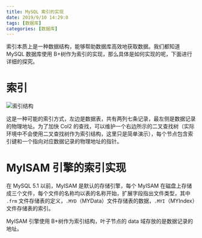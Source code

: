 ```yaml
---
title: MySQL 索引的实现
date: 2019/9/10 14:29:0
tags: [数据库]
categories: [数据库]
---
```

索引本质上是一种数据结构，能够帮助数据库高效地获取数据。我们都知道 MySQL 数据库使用 B+树作为索引的实现，那么具体是如何实现的呢，下面进行详细的探究。

<!--more-->

# 索引
![索引结构](https://img.nekolr.com/images/2019/09/10/WyW.png)

这是一种可能的索引方式，左边是数据表，共有两列七条记录，最左侧是数据记录的物理地址。为了加快 Col2 的查找，可以维护一个右边所示的二叉查找树（实际环境中不会使用二叉查找树作为索引结构，这里只是简单演示），每个节点包含索引键和一个指向对应数据记录的物理地址的指针。

# MyISAM 引擎的索引实现
在 MySQL 5.1 以前，MyISAM 是默认的存储引擎，每个 MyISAM 在磁盘上存储成三个文件，每个文件的名称均以表的名称开始，扩展字段指出文件类型，其中 `.frm` 文件存储表的定义，`.MYD`（MYData）文件存储表的数据，`.MYI`（MYIndex）文件存储表的索引。

MyISAM 引擎使用 B+树作为索引结构，叶子节点的 data 域存放的是数据记录的地址。

